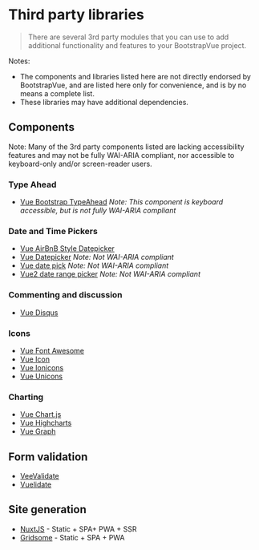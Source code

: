 # Third party libraries

> There are several 3rd party modules that you can use to add additional functionality and features
> to your BootstrapVue project.

Notes:

- The components and libraries listed here are not directly endorsed by BootstrapVue, and are listed
  here only for convenience, and is by no means a complete list.
- These libraries may have additional dependencies.

## Components

Note: Many of the 3rd party components listed are lacking accessibility features and may not be
fully WAI-ARIA compliant, nor accessible to keyboard-only and/or screen-reader users.

### Type Ahead

- [Vue Bootstrap TypeAhead](https://github.com/alexurquhart/vue-bootstrap-typeahead) _Note: This
  component is keyboard accessible, but is not fully WAI-ARIA compliant_

### Date and Time Pickers

- [Vue AirBnB Style Datepicker](https://mikaeledebro.gitbooks.io/vue-airbnb-style-datepicker/)
- [Vue Datepicker](https://livelybone.github.io/vue/vue-datepicker/) _Note: Not WAI-ARIA compliant_
- [Vue date pick](https://dbrekalo.github.io/vue-date-pick/) _Note: Not WAI-ARIA compliant_
- [Vue2 date range picker](https://innologica.github.io/vue2-daterange-picker/) _Note: Not WAI-ARIA
  compliant_

### Commenting and discussion

- [Vue Disqus](https://github.com/ktquez/vue-disqus)

### Icons

- [Vue Font Awesome](https://fontawesome.com/how-to-use/on-the-web/using-with/vuejs)
- [Vue Icon](https://github.com/qinshenxue/vue-icon)
- [Vue Ionicons](https://mazipan.github.io/vue-ionicons/)
- [Vue Unicons](https://antonreshetov.github.io/vue-unicons/)

### Charting

- [Vue Chart.js](https://vue-chartjs.org/)
- [Vue Highcharts](https://github.com/weizhenye/vue-highcharts)
- [Vue Graph](https://github.com/juijs/vue-graph)

## Form validation

- [VeeValidate](https://logaretm.github.io/vee-validate/)
- [Vuelidate](https://github.com/vuelidate/vuelidate/)

## Site generation

- [NuxtJS](https://nuxtjs.org) - Static + SPA+ PWA + SSR
- [Gridsome](https://gridsome.org) - Static + SPA + PWA
